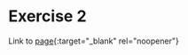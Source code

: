 # Exercise 2
Link to [page](https://tsekitsi.github.io/LA458-558/ex2/){:target="_blank" rel="noopener"}
